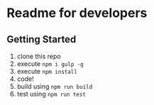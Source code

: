 # Readme for developers

## Getting Started

1. clone this repo
1. execute `npm i gulp -g`
1. execute `npm install`
1. code!
1. build using `npm run build`
1. test using `npm run test`
